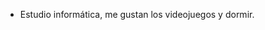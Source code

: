 - Estudio informática, me gustan los videojuegos y dormir. 

<!---
Alepsaurio777/Alepsaurio777 is a ✨ special ✨ repository because its `README.md` (this file) appears on your GitHub profile.
You can click the Preview link to take a look at your changes.
--->
